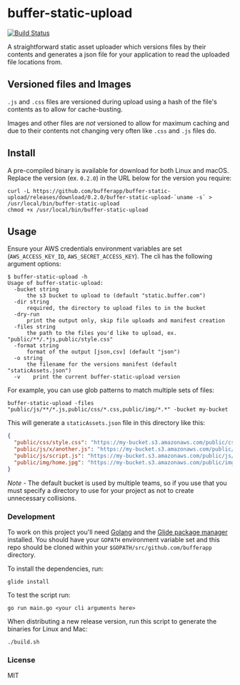 # buffer-static-upload

[![Build Status](https://travis-ci.com/bufferapp/buffer-static-upload.svg?branch=master)](https://travis-ci.com/bufferapp/buffer-static-upload)

A straightforward static asset uploader which versions files by their contents
and generates a json file for your application to read the uploaded file
locations from.

## Versioned files and Images

`.js` and `.css` files are versioned during upload using a hash of the file's
contents as to allow for cache-busting.

Images and other files are *not* versioned to allow for maximum caching and due
to their contents not changing very often like `.css` and `.js` files do.

## Install

A pre-compiled binary is available for download for both Linux and macOS.
Replace the version (ex. `0.2.0`) in the URL below for the version you require:

```
curl -L https://github.com/bufferapp/buffer-static-upload/releases/download/0.2.0/buffer-static-upload-`uname -s` > /usr/local/bin/buffer-static-upload
chmod +x /usr/local/bin/buffer-static-upload
```

## Usage

Ensure your AWS credentials environment variables are set (`AWS_ACCESS_KEY_ID`,
`AWS_SECRET_ACCESS_KEY`). The cli has the following argument options:

```
$ buffer-static-upload -h
Usage of buffer-static-upload:
  -bucket string
      the s3 bucket to upload to (default "static.buffer.com")
  -dir string
      required, the directory to upload files to in the bucket
  -dry-run
      print the output only, skip file uploads and manifest creation
  -files string
      the path to the files you'd like to upload, ex. "public/**/.*js,public/style.css"
  -format string
      format of the output [json,csv] (default "json")
  -o string
      the filename for the versions manifest (default "staticAssets.json")
  -v	print the current buffer-static-upload version
```

For example, you can use glob patterns to match multiple sets of files:

```
buffer-static-upload -files "public/js/**/*.js,public/css/*.css,public/img/*.*" -bucket my-bucket
```

This will generate a `staticAssets.json` file in this directory like this:

```json
{
  "public/css/style.css": "https://my-bucket.s3.amazonaws.com/public/css/style.11985b07e3121564a73d4d6821bfcfe7.css",
  "public/js/x/another.js": "https://my-bucket.s3.amazonaws.com/public/js/x/another.bfa2d0f60841707efe7be0a94c4caacf.js",
  "public/js/script.js": "https://my-bucket.s3.amazonaws.com/public/js/script.d55002b60fcfff0b3d355184d23af6f7.js",
  "public/img/home.jpg": "https://my-bucket.s3.amazonaws.com/public/img/home.jpg",
}
```

*Note* - The default bucket is used by multiple teams, so if you use that you
must specify a directory to use for your project as not to create unnecessary
collisions.

### Development

To work on this project you'll need [Golang](https://golang.org/dl/) and
the [Glide package manager](https://glide.sh/) installed. You should have
your `GOPATH` environment variable set and this repo should be cloned within
your `$GOPATH/src/github.com/bufferapp` directory.

To install the dependencies, run:

```
glide install
```

To test the script run:

```
go run main.go <your cli arguments here>
```

When distributing a new release version, run this script to generate the
binaries for Linux and Mac:

```
./build.sh
```

### License

MIT
